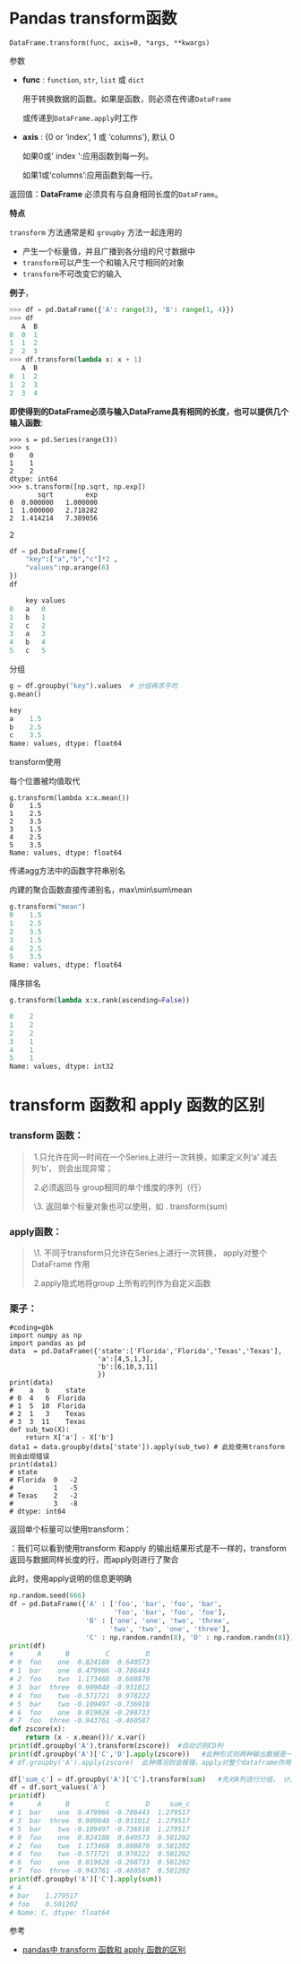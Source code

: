 # Pandas transform函数

```
DataFrame.transform(func, axis=0, *args, **kwargs)
```

参数

- **func** : `function`, `str`, `list` 或 `dict`

  用于转换数据的函数。如果是函数，则必须在传递`DataFrame`

  或传递到`DataFrame.apply`时工作

- **axis** : {0 or ‘index’, 1 或 ‘columns’}, 默认 0

  如果0或' index ':应用函数到每一列。

  如果1或‘columns’:应用函数到每一行。

返回值：**DataFrame**  必须具有与自身相同长度的`DataFrame`。

**特点**

`transform` 方法通常是和 `groupby` 方法一起连用的

- 产生一个标量值，并且广播到各分组的尺寸数据中
- `transform`可以产生一个和输入尺寸相同的对象
- `transform`不可改变它的输入

**例子**，

```python
>>> df = pd.DataFrame({'A': range(3), 'B': range(1, 4)})
>>> df
   A  B
0  0  1
1  1  2
2  2  3
>>> df.transform(lambda x: x + 1)
   A  B
0  1  2
1  2  3
2  3  4
```

**即使得到的DataFrame必须与输入DataFrame具有相同的长度，也可以提供几个输入函数**:

```
>>> s = pd.Series(range(3))
>>> s
0    0
1    1
2    2
dtype: int64
>>> s.transform([np.sqrt, np.exp])
       sqrt        exp
0  0.000000   1.000000
1  1.000000   2.718282
2  1.414214   7.389056
```



2 

```python
df = pd.DataFrame({
    "key":["a","b","c"]*2 ,
    "values":np.arange(6)
})
df

	key	values
0	a	0
1	b	1
2	c	2
3	a	3
4	b	4
5	c	5

```

分组

```python
g = df.groupby("key").values  # 分组再求平均
g.mean()

key
a    1.5
b    2.5
c    3.5
Name: values, dtype: float64
```

transform使用

每个位置被均值取代

```
g.transform(lambda x:x.mean())
0    1.5
1    2.5
2    3.5
3    1.5
4    2.5
5    3.5
Name: values, dtype: float64
```

传递agg方法中的函数字符串别名

内建的聚合函数直接传递别名，max\min\sum\mean

```python
g.transform("mean")
0    1.5
1    2.5
2    3.5
3    1.5
4    2.5
5    3.5
Name: values, dtype: float64
```

降序排名

```python
g.transform(lambda x:x.rank(ascending=False))

0    2
1    2
2    2
3    1
4    1
5    1
Name: values, dtype: int32
```



# transform 函数和 apply 函数的区别

### transform 函数：

> ​           1.只允许在同一时间在一个Series上进行一次转换，如果定义列‘a’ 减去列‘b’， 则会出现异常；
>
> ​           2.必须返回与 group相同的单个维度的序列（行）
>
> ​           \3. 返回单个标量对象也可以使用，如 . transform(sum)

 

### apply函数：

> ​          \1. 不同于transform只允许在Series上进行一次转换， apply对整个DataFrame 作用
>
> ​           2.apply隐式地将group 上所有的列作为自定义函数

### 栗子：

```
#coding=gbk
import numpy as np
import pandas as pd
data  = pd.DataFrame({'state':['Florida','Florida','Texas','Texas'],
                      'a':[4,5,1,3],
                      'b':[6,10,3,11]
                      })
print(data)
#    a   b    state
# 0  4   6  Florida
# 1  5  10  Florida
# 2  1   3    Texas
# 3  3  11    Texas
def sub_two(X):
    return X['a'] - X['b']
data1 = data.groupby(data['state']).apply(sub_two) # 此处使用transform 则会出现错误
print(data1)
# state     
# Florida  0   -2
#          1   -5
# Texas    2   -2
#          3   -8
# dtype: int64
```

返回单个标量可以使用transform：

：我们可以看到使用transform 和apply 的输出结果形式是不一样的，transform返回与数据同样长度的行，而apply则进行了聚合

此时，使用apply说明的信息更明确

```python
np.random.seed(666)
df = pd.DataFrame({'A' : ['foo', 'bar', 'foo', 'bar',
                          'foo', 'bar', 'foo', 'foo'],
                   'B' : ['one', 'one', 'two', 'three',
                         'two', 'two', 'one', 'three'],
                   'C' : np.random.randn(8), 'D' : np.random.randn(8)})
print(df)
#      A      B         C         D
# 0  foo    one  0.824188  0.640573
# 1  bar    one  0.479966 -0.786443
# 2  foo    two  1.173468  0.608870
# 3  bar  three  0.909048 -0.931012
# 4  foo    two -0.571721  0.978222
# 5  bar    two -0.109497 -0.736918
# 6  foo    one  0.019028 -0.298733
# 7  foo  three -0.943761 -0.460587
def zscore(x):
    return (x - x.mean())/ x.var()  
print(df.groupby('A').transform(zscore))  #自动识别CD列
print(df.groupby('A')['C','D'].apply(zscore))   #此种形式则两种输出数据是一样的
# df.groupby('A').apply(zscore)  此种情况则会报错，apply对整个dataframe作用
 
df['sum_c'] = df.groupby('A')['C'].transform(sum)   #先对A列进行分组， 计算C列的和
df = df.sort_values('A')
print(df)
#      A      B         C         D     sum_c
# 1  bar    one  0.479966 -0.786443  1.279517
# 3  bar  three  0.909048 -0.931012  1.279517
# 5  bar    two -0.109497 -0.736918  1.279517
# 0  foo    one  0.824188  0.640573  0.501202
# 2  foo    two  1.173468  0.608870  0.501202
# 4  foo    two -0.571721  0.978222  0.501202
# 6  foo    one  0.019028 -0.298733  0.501202
# 7  foo  three -0.943761 -0.460587  0.501202
print(df.groupby('A')['C'].apply(sum))
# A
# bar    1.279517
# foo    0.501202
# Name: C, dtype: float64
```

参考

- <a href="https://blog.csdn.net/qq_40587575/article/details/81204514" target="_blank">pandas中 transform 函数和 apply 函数的区别</a>